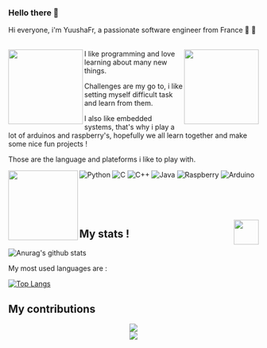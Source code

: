 ### Hello there 👋

Hi everyone, i'm YuushaFr, a passionate software engineer from France 🥖 🍷 <br><br>

<img align='right' src='https://media2.giphy.com/media/swOZAChEoj8vS/giphy.gif?cid=790b76113bee115520870b180b9755faf7190e06eb47f1f0&rid=giphy.gif' width='150'>
<img align='left' src='https://media2.giphy.com/media/e7QR56Mun2vA4Fp0nI/giphy.gif?cid=790b76110a4925ed80439d471080076df26fac94920accd5&rid=giphy.gif' width='150'>

I like programming and love learning about many new things.

Challenges are my go to, i like setting myself difficult task and learn from them.

I also like embedded systems, that's why i play a lot of arduinos and raspberry's, hopefully we all learn together and make some nice fun projects !

Those are the language and plateforms i like to play with.


![Python](https://img.shields.io/badge/python-3670A0?style=for-the-badge&logo=python&logoColor=ffdd54)
![C](https://img.shields.io/badge/C-00599C?style=for-the-badge&logo=c&logoColor=white)
![C++](https://img.shields.io/badge/c++-%2300599C.svg?style=for-the-badge&logo=c%2B%2B&logoColor=white)
![Java](https://img.shields.io/badge/java-%23ED8B00.svg?style=for-the-badge&logo=java&logoColor=white)
![Raspberry](https://img.shields.io/badge/Raspberry%20Pi-A22846?style=for-the-badge&logo=Raspberry%20Pi&logoColor=white)
![Arduino](https://img.shields.io/badge/Arduino-00979D?style=for-the-badge&logo=Arduino&logoColor=white)
<img align='left' src='https://media1.giphy.com/media/mBeo9uc3enSOewr1MQ/giphy.gif?cid=790b7611930304f851f86ed5e3e0450c2f46a833e6983c08&rid=giphy.gif' width='140'> \
<br><br>
<br><br>

<img align='right' src='https://media2.giphy.com/media/yvADZHbqf3Kng1kNob/giphy.gif?cid=790b76114f4832ce03339f097510d0691f65a4384ee933db&rid=giphy.gif' width='50'>



## My stats !

![Anurag's github stats](https://github-readme-stats.vercel.app/api?username=YuushaFr&show_icons=true&theme=radical) 

My most used languages are : 

[![Top Langs](https://github-readme-stats.vercel.app/api/top-langs/?username=YuushaFr&layout=compact)](https://github.com/Knackie/github-readme-stats)


## My contributions

<p align="center">
  <a href="https://git.io/streak-stats">
    <img src="http://github-readme-streak-stats.herokuapp.com?user=YuushaFr&theme=react&background=0d1117&border=666">
  </a>
  <br>
  <a href="https://github.com/Ashutosh00710/github-readme-activity-graph">
    <img src="https://activity-graph.herokuapp.com/graph?username=YuushaFr&theme=react-dark&hide_border=true">
  </a>
</p>
